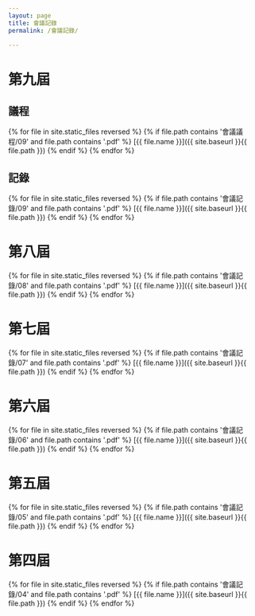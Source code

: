 ```yaml
---
layout: page
title: 會議記錄
permalink: /會議記錄/

---
```


# 第九屆

## 議程
{% for file in site.static_files reversed %}
    {% if file.path contains '會議議程/09' and file.path contains '.pdf' %}
[{{ file.name }}]({{ site.baseurl }}{{ file.path }})
    {% endif %}
{% endfor %}
## 記錄
{% for file in site.static_files reversed %}
    {% if file.path contains '會議記錄/09' and file.path contains '.pdf' %}
[{{ file.name }}]({{ site.baseurl }}{{ file.path }})
    {% endif %}
{% endfor %}

# 第八屆
{% for file in site.static_files reversed %}
    {% if file.path contains '會議記錄/08' and file.path contains '.pdf' %}
[{{ file.name }}]({{ site.baseurl }}{{ file.path }})
    {% endif %}
{% endfor %}

# 第七屆
{% for file in site.static_files reversed %}
    {% if file.path contains '會議記錄/07' and file.path contains '.pdf' %}
[{{ file.name }}]({{ site.baseurl }}{{ file.path }})
    {% endif %}
{% endfor %}

# 第六屆
{% for file in site.static_files reversed %}
    {% if file.path contains '會議記錄/06' and file.path contains '.pdf' %}
[{{ file.name }}]({{ site.baseurl }}{{ file.path }})
    {% endif %}
{% endfor %}

# 第五屆
{% for file in site.static_files reversed %}
    {% if file.path contains '會議記錄/05' and file.path contains '.pdf' %}
[{{ file.name }}]({{ site.baseurl }}{{ file.path }})
    {% endif %}
{% endfor %}

# 第四屆
{% for file in site.static_files reversed %}
    {% if file.path contains '會議記錄/04' and file.path contains '.pdf' %}
[{{ file.name }}]({{ site.baseurl }}{{ file.path }})
    {% endif %}
{% endfor %}